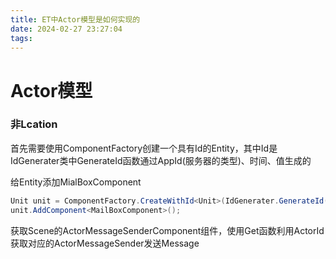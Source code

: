 ```yaml
---
title: ET中Actor模型是如何实现的
date: 2024-02-27 23:27:04
tags:
---
```


# Actor模型

### 非Lcation

首先需要使用ComponentFactory创建一个具有Id的Entity，其中Id是IdGenerater类中GenerateId函数通过AppId(服务器的类型)、时间、值生成的  

给Entity添加MialBoxComponent   

```csharp
Unit unit = ComponentFactory.CreateWithId<Unit>(IdGenerater.GenerateId());
unit.AddComponent<MailBoxComponent>();
```

获取Scene的ActorMessageSenderComponent组件，使用Get函数利用ActorId获取对应的ActorMessageSender发送Message
